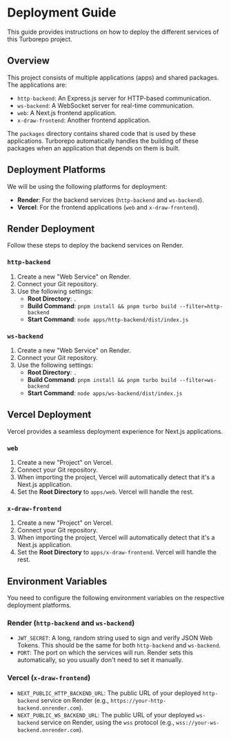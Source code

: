 # Deployment Guide

This guide provides instructions on how to deploy the different services of this Turborepo project.

## Overview

This project consists of multiple applications (apps) and shared packages. The applications are:

- `http-backend`: An Express.js server for HTTP-based communication.
- `ws-backend`: A WebSocket server for real-time communication.
- `web`: A Next.js frontend application.
- `x-draw-frontend`: Another frontend application.

The `packages` directory contains shared code that is used by these applications. Turborepo automatically handles the building of these packages when an application that depends on them is built.

## Deployment Platforms

We will be using the following platforms for deployment:

- **Render**: For the backend services (`http-backend` and `ws-backend`).
- **Vercel**: For the frontend applications (`web` and `x-draw-frontend`).

## Render Deployment

Follow these steps to deploy the backend services on Render.

### `http-backend`

1.  Create a new "Web Service" on Render.
2.  Connect your Git repository.
3.  Use the following settings:
    -   **Root Directory**: `.`
    -   **Build Command**: `pnpm install && pnpm turbo build --filter=http-backend`
    -   **Start Command**: `node apps/http-backend/dist/index.js`

### `ws-backend`

1.  Create a new "Web Service" on Render.
2.  Connect your Git repository.
3.  Use the following settings:
    -   **Root Directory**: `.`
    -   **Build Command**: `pnpm install && pnpm turbo build --filter=ws-backend`
    -   **Start Command**: `node apps/ws-backend/dist/index.js`

## Vercel Deployment

Vercel provides a seamless deployment experience for Next.js applications.

### `web`

1.  Create a new "Project" on Vercel.
2.  Connect your Git repository.
3.  When importing the project, Vercel will automatically detect that it's a Next.js application.
4.  Set the **Root Directory** to `apps/web`. Vercel will handle the rest.

### `x-draw-frontend`

1.  Create a new "Project" on Vercel.
2.  Connect your Git repository.
3.  When importing the project, Vercel will automatically detect that it's a Next.js application.
4.  Set the **Root Directory** to `apps/x-draw-frontend`. Vercel will handle the rest.

## Environment Variables

You need to configure the following environment variables on the respective deployment platforms.

### Render (`http-backend` and `ws-backend`)

-   `JWT_SECRET`: A long, random string used to sign and verify JSON Web Tokens. This should be the same for both `http-backend` and `ws-backend`.
-   `PORT`: The port on which the services will run. Render sets this automatically, so you usually don't need to set it manually.

### Vercel (`x-draw-frontend`)

-   `NEXT_PUBLIC_HTTP_BACKEND_URL`: The public URL of your deployed `http-backend` service on Render (e.g., `https://your-http-backend.onrender.com`).
-   `NEXT_PUBLIC_WS_BACKEND_URL`: The public URL of your deployed `ws-backend` service on Render, using the `wss` protocol (e.g., `wss://your-ws-backend.onrender.com`).